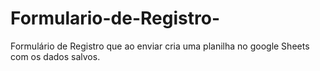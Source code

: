# Formulario-de-Registro-
Formulário de Registro que ao enviar cria uma planilha no google Sheets com os dados salvos.
